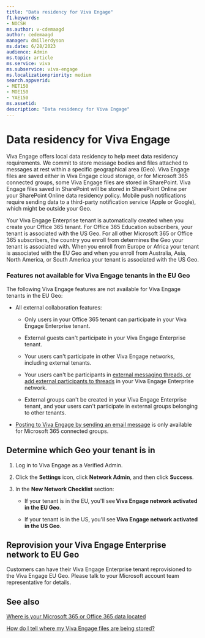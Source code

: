 ```yaml
---
title: "Data residency for Viva Engage"
f1.keywords:
- NOCSH
ms.author: v-cdemaagd
author: cedemaagd
manager: dmillerdyson
ms.date: 6/28/2023
audience: Admin
ms.topic: article
ms.service: viva
ms.subservice: viva-engage
ms.localizationpriority: medium
search.appverid:
- MET150
- MOE150
- YAE150
ms.assetid: 
description: "Data residency for Viva Engage"
---
```


# Data residency for Viva Engage
Viva Engage offers local data residency to help meet data residency requirements. We commit to store message bodies and files attached to messages at rest within a specific geographical area (Geo). Viva Engage files are saved either in Viva Engage cloud storage, or for Microsoft 365 connected groups, some Viva Engage files are stored in SharePoint. Viva Engage files saved in SharePoint will be stored in SharePoint Online per your SharePoint Online data residency policy. Mobile push notifications require sending data to a third-party notification service (Apple or Google), which might be outside your Geo.

Your Viva Engage Enterprise tenant is automatically created when you create your Office 365 tenant. For Office 365 Education subscribers, your tenant is associated with the US Geo. For all other Microsoft 365 or Office 365 subscribers, the country you enroll from determines the Geo your tenant is associated with. When you enroll from Europe or Africa your tenant is associated with the EU Geo and when you enroll from Australia, Asia, North America, or South America your tenant is associated with the US Geo.

### Features not available for Viva Engage tenants in the EU Geo

The following Viva Engage features are not available for Viva Engage tenants in the EU Geo:

- All external collaboration features:

    - Only users in your Office 365 tenant can participate in your Viva Engage Enterprise tenant.

    - External guests can't participate in your Viva Engage Enterprise tenant.

    - Your users can't participate in other Viva Engage networks, including external tenants.

    - Your users can't be participants in [external messaging threads, or add external participants to threads](../work-with-external-users/external-messaging-faq.md) in your Viva Engage Enterprise network.

    - External groups can't be created in your Viva Engage Enterprise tenant, and your users can't participate in external groups belonging to other tenants.

- [Posting to Viva Engage by sending an email message](https://support.office.com/article/058d1bc1-3492-47c5-bde2-29ea294acdb6) is only available for Microsoft 365 connected groups.


<a name="geodata"></a>

##  Determine which Geo your tenant is in

1. Log in to Viva Engage as a Verified Admin.

2. Click the **Settings** icon, click **Network Admin**, and then click **Success**. 

3. In the **New Network Checklist** section: 

    - If your tenant is in the EU, you'll see **Viva Engage network activated in the EU Geo**.

    - If your tenant is in the US, you'll see **Viva Engage network activated in the US Geo**.

##  Reprovision your Viva Engage Enterprise network to EU Geo
Customers can have their Viva Engage Enterprise tenant reprovisioned to the Viva Engage EU Geo. Please talk to your Microsoft account team representative for details.

## See also

[Where is your Microsoft 365 or Office 365 data located](/microsoft-365/enterprise/o365-data-locations)

[How do I tell where my Viva Engage files are being stored?](https://support.office.com/article/how-do-i-tell-where-my-yammer-files-are-being-stored-fadfdefa-e00d-40b6-94cb-a9ddb171a443)
